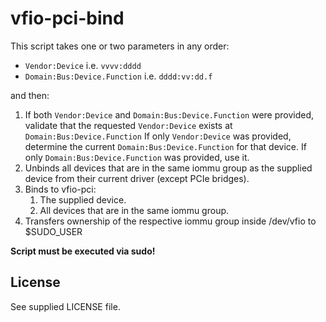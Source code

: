 # vfio-pci-bind

This script takes one or two parameters in any order:

- `Vendor:Device` i.e. `vvvv:dddd`
- `Domain:Bus:Device.Function` i.e. `dddd:vv:dd.f`

and then:

1. If both `Vendor:Device` and `Domain:Bus:Device.Function` were provided, validate that the requested `Vendor:Device` exists at `Domain:Bus:Device.Function`
   If only `Vendor:Device` was provided, determine the current `Domain:Bus:Device.Function` for that device.
   If only `Domain:Bus:Device.Function` was provided, use it.
2. Unbinds all devices that are in the same iommu group as the supplied device from their current driver (except PCIe bridges).
3. Binds to vfio-pci:
   1. The supplied device.
   2. All devices that are in the same iommu group.
4. Transfers ownership of the respective iommu group inside /dev/vfio to \$SUDO_USER

**Script must be executed via sudo!**

## License

See supplied LICENSE file.
